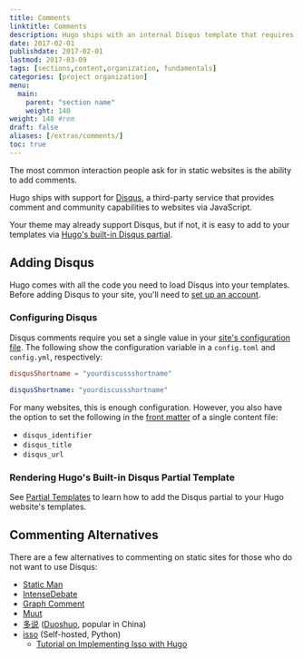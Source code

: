 ```yaml
---
title: Comments
linktitle: Comments
description: Hugo ships with an internal Disqus template that requires negligible effort to implement, but Disqus isn't the only commenting system that will work with your new Hugo website.
date: 2017-02-01
publishdate: 2017-02-01
lastmod: 2017-03-09
tags: [sections,content,organization, fundamentals]
categories: [project organization]
menu:
  main:
    parent: "section name"
    weight: 140
weight: 140	#rem
draft: false
aliases: [/extras/comments/]
toc: true
---
```


The most common interaction people ask for in static websites is the ability to add comments.

Hugo ships with support for [Disqus](https://disqus.com/), a third-party service that provides comment and community capabilities to websites via JavaScript.

Your theme may already support Disqus, but if not, it is easy to add to your templates via [Hugo's built-in Disqus partial][disquspartial].

## Adding Disqus

Hugo comes with all the code you need to load Disqus into your templates. Before adding Disqus to your site, you'll need to [set up an account][disqussetup].

### Configuring Disqus

Disqus comments require you set a single value in your [site's configuration file][configuration]. The following show the configuration variable in a `config.toml` and `config.yml`, respectively:

```toml
disqusShortname = "yourdiscussshortname"
```

```yaml
disqusShortname: "yourdiscussshortname"
```

For many websites, this is enough configuration. However, you also have the option to set the following in the [front matter][] of a single content file:

* `disqus_identifier`
* `disqus_title`
* `disqus_url`

### Rendering Hugo's Built-in Disqus Partial Template

See [Partial Templates][partials] to learn how to add the Disqus partial to your Hugo website's templates.

## Commenting Alternatives

There are a few alternatives to commenting on static sites for those who do not want to use Disqus:

* [Static Man](https://staticman.net/)
* [IntenseDebate](http://intensedebate.com/)
* [Graph Comment][]
* [Muut](http://muut.com/)
* [多说](http://duoshuo.com/) ([Duoshuo](http://duoshuo.com/), popular in China)
* [isso](http://posativ.org/isso/) (Self-hosted, Python)
    * [Tutorial on Implementing Isso with Hugo][issotutorial]


<!-- I don't think this is worth including in the documentation since it seems that Steve is no longer supporting or developing this project. rdwatters - 2017-02-29.-->
<!-- * [Kaiju](https://github.com/spf13/kaiju) -->

<!-- ## Kaiju

[Kaiju](https://github.com/spf13/kaiju) is an open-source project started by [spf13](http://spf13.com/) (Hugo’s author) to bring easy and fast real time discussions to the web.

Written using Go, Socket.io, and [MongoDB][], Kaiju is very fast and easy to deploy.

It is in early development but shows promise. If you have interest, please help by contributing via pull request, [opening an issue in the Kaiju GitHub repository][kaijuissue], or [Tweeting about it][tweet]. Every bit helps. -->

[configuration]: /getting-started/configuration/
[disquspartial]: /templates/partials/#disqus
[disqussetup]: https://disqus.com/profile/signup/
[forum]: https://discuss.gohugo.io
[front matter]: /content-management/front-matter/
[Graph Comment]: https://graphcomment.com/
[kaijuissue]: https://github.com/spf13/kaiju/issues/new
[issotutorial]: https://stiobhart.net/2017-02-24-isso-comments/
[partials]: /templates/partials/
[MongoDB]: https://www.mongodb.com/
[tweet]: https://twitter.com/spf13